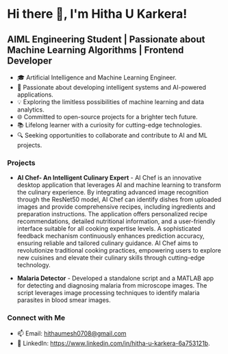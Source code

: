 <!-- Generated by GitHub Profile README Generator -->
# Hi there 👋, I'm Hitha U Karkera!
## AIML Engineering Student | Passionate about Machine Learning Algorithms | Frontend Developer

- 🎓 Artificial Intelligence and Machine Learning Engineer.
- 🤖 Passionate about developing intelligent systems and AI-powered applications.
- 💡 Exploring the limitless possibilities of machine learning and data analytics.
- 🌐 Committed to open-source projects for a brighter tech future.
- 📚 Lifelong learner with a curiosity for cutting-edge technologies.
- 🔍 Seeking opportunities to collaborate and contribute to AI and ML projects.

### Projects

- **AI Chef- An Intelligent Culinary Expert** - AI Chef is an innovative desktop application that leverages AI and machine learning to transform the culinary experience. By integrating advanced image recognition through the ResNet50 model, AI Chef can identify dishes from uploaded images and provide comprehensive recipes, including ingredients and preparation instructions. The application offers personalized recipe recommendations, detailed nutritional information, and a user-friendly interface suitable for all cooking expertise levels. A sophisticated feedback mechanism continuously enhances prediction accuracy, ensuring reliable and tailored culinary guidance. AI Chef aims to revolutionize traditional cooking practices, empowering users to explore new cuisines and elevate their culinary skills through cutting-edge technology.

- **Malaria Detector** - Developed a standalone script and a MATLAB app for detecting and diagnosing malaria from microscope images. The script leverages image processing techniques to identify malaria parasites in blood smear images.



### Connect with Me

- 📫 Email: hithaumesh0708@gmail.com
- 💼 LinkedIn: https://www.linkedin.com/in/hitha-u-karkera-6a753121b.
